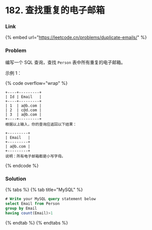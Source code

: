 # 182. 查找重复的电子邮箱

### Link

{% embed url="https://leetcode.cn/problems/duplicate-emails/" %}

### Problem

编写一个 SQL 查询，查找 `Person` 表中所有重复的电子邮箱。

示例 1：

{% code overflow="wrap" %}
```
+----+---------+
| Id | Email   |
+----+---------+
| 1  | a@b.com |
| 2  | c@d.com |
| 3  | a@b.com |
+----+---------+
根据以上输入，你的查询应返回以下结果：

+---------+
| Email   |
+---------+
| a@b.com |
+---------+
说明：所有电子邮箱都是小写字母。
```
{% endcode %}

### Solution

{% tabs %}
{% tab title="MySQL" %}
```sql
# Write your MySQL query statement below
select Email from Person
group by Email
having count(Email)>1
```
{% endtab %}
{% endtabs %}
